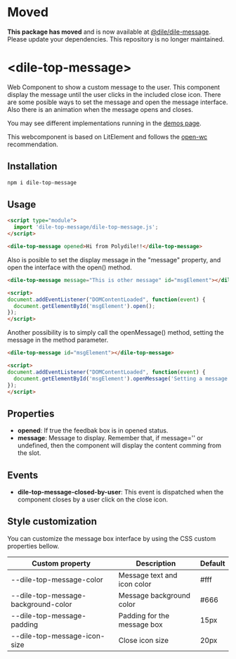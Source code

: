 # Moved

**This package has moved** and is now available at [@dile/dile-message](https://github.com/Polydile/dile-components). Please update your dependencies. This repository is no longer maintained.

# \<dile-top-message>

Web Component to show a custom message to the user. This component display the message until the user clicks in the included close icon. There are some posible ways to set the message and open the message interface. Also there is an animation when the message opens and closes.

You may see different implementations running in the [demos page](https://dile-top-message.polydile.com).

This webcomponent is based on LitElement and follows the [open-wc](https://github.com/open-wc/open-wc) recommendation.

## Installation
```bash
npm i dile-top-message
```

## Usage

```html
<script type="module">
  import 'dile-top-message/dile-top-message.js';
</script>

<dile-top-message opened>Hi from Polydile!!</dile-top-message>
```

Also is posible to set the display message in the "message" property, and open the interface with the open() method.

```html
<dile-top-message message="This is other message" id="msgElement"></dile-top-message>

<script>
document.addEventListener("DOMContentLoaded", function(event) {
  document.getElementById('msgElement').open();
});
</script>
```

Another possibility is to simply call the openMessage() method, setting the message in the method parameter.

```html
<dile-top-message id="msgElement"></dile-top-message>

<script>
document.addEventListener("DOMContentLoaded", function(event) {
  document.getElementById('msgElement').openMessage('Setting a message and opening the interface in one step');
});
</script>
```

## Properties

- **opened**: If true the feedbak box is in opened status.
- **message**: Message to display. Remember that, if message='' or undefined, then the component will display the content comming from the slot.

## Events

- **dile-top-message-closed-by-user**: This event is dispatched when the component closes by a user click on the close icon.

## Style customization

You can customize the message box interface by using the CSS custom properties bellow.

Custom property | Description | Default
----------------|-------------|---------
--dile-top-message-color | Message text and icon color | #fff
--dile-top-message-background-color | Message background color | #666
--dile-top-message-padding | Padding for the message box | 15px
--dile-top-message-icon-size | Close icon size | 20px
